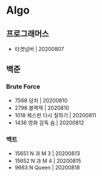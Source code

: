# Algo

## 프로그래머스 
* 타겟넘버 | 20200807



## 백준
### Brute Force
* 7568 덩치 | 20200810
* 2798 블랙잭 | 2020810
* 1018 체스판 다시 칠하기 | 20200811
* 1436 영화 감독 숌 | 20200812

### 백트

* 15651 N 과 M 3 | 20200813
* 15652 N 과 M 4 | 20200815
* 9663 N Queen | 20200818
